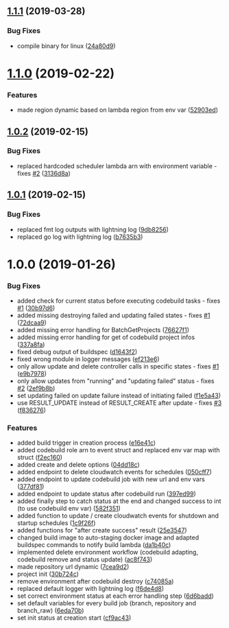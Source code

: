 ## [1.1.1](https://github.com/auto-staging/builder/compare/1.1.0...1.1.1) (2019-03-28)


### Bug Fixes

* compile binary for linux ([24a80d9](https://github.com/auto-staging/builder/commit/24a80d9))

# [1.1.0](https://github.com/auto-staging/builder/compare/1.0.2...1.1.0) (2019-02-22)


### Features

* made region dynamic based on lambda region from env var ([52903ed](https://github.com/auto-staging/builder/commit/52903ed))

## [1.0.2](https://github.com/auto-staging/builder/compare/1.0.1...1.0.2) (2019-02-15)


### Bug Fixes

* replaced hardcoded scheduler lambda arn with environment variable - fixes [#2](https://github.com/auto-staging/builder/issues/2) ([3136d8a](https://github.com/auto-staging/builder/commit/3136d8a))

## [1.0.1](https://github.com/auto-staging/builder/compare/1.0.0...1.0.1) (2019-02-15)


### Bug Fixes

* replaced fmt log outputs with lightning log ([9db8256](https://github.com/auto-staging/builder/commit/9db8256))
* replaced go log with lightning log ([b7635b3](https://github.com/auto-staging/builder/commit/b7635b3))

# 1.0.0 (2019-01-26)


### Bug Fixes

* added check for current status before executing codebuild tasks - fixes [#1](https://github.com/auto-staging/builder/issues/1) ([30b97d6](https://github.com/auto-staging/builder/commit/30b97d6))
* added missing destroying failed and updating failed states - fixes [#1](https://github.com/auto-staging/builder/issues/1) ([72dcaa9](https://github.com/auto-staging/builder/commit/72dcaa9))
* added missing error handling for BatchGetProjects ([76627f1](https://github.com/auto-staging/builder/commit/76627f1))
* added missing error handling for get of codebuild project infos ([337a8fa](https://github.com/auto-staging/builder/commit/337a8fa))
* fixed debug output of buildspec ([d1643f2](https://github.com/auto-staging/builder/commit/d1643f2))
* fixed wrong module in logger messages ([ef213e6](https://github.com/auto-staging/builder/commit/ef213e6))
* only allow update and delete controller calls in specific states - fixes [#1](https://github.com/auto-staging/builder/issues/1) ([e9b7978](https://github.com/auto-staging/builder/commit/e9b7978))
* only allow updates from "running" and "updating failed" status - fixes [#2](https://github.com/auto-staging/builder/issues/2) ([2ef9b8b](https://github.com/auto-staging/builder/commit/2ef9b8b))
* set updating failed on update failure instead of initiating failed ([f1e5a43](https://github.com/auto-staging/builder/commit/f1e5a43))
* use RESULT_UPDATE instead of RESULT_CREATE after update - fixes [#3](https://github.com/auto-staging/builder/issues/3) ([f836276](https://github.com/auto-staging/builder/commit/f836276))


### Features

* added build trigger in creation process ([e16e41c](https://github.com/auto-staging/builder/commit/e16e41c))
* added codebuild role arn to event struct and replaced env var map with struct ([f2ec160](https://github.com/auto-staging/builder/commit/f2ec160))
* added create and delete options ([04dd18c](https://github.com/auto-staging/builder/commit/04dd18c))
* added endpoint to delete cloudwatch events for schedules ([050cff7](https://github.com/auto-staging/builder/commit/050cff7))
* added endpoint to update codebuild job with new url and env vars ([377df81](https://github.com/auto-staging/builder/commit/377df81))
* added endpoint to update status after codebuild run ([397ed99](https://github.com/auto-staging/builder/commit/397ed99))
* added finally step to catch status at the end and changed success to int (to use codebuild env var) ([582f351](https://github.com/auto-staging/builder/commit/582f351))
* added function to update / create cloudwatch events for shutdown and startup schedules ([1c9f26f](https://github.com/auto-staging/builder/commit/1c9f26f))
* added functions for "after create success" result ([25e3547](https://github.com/auto-staging/builder/commit/25e3547))
* changed build image to auto-staging docker image and adapted buildspec commands to notify build lambda ([da1b40c](https://github.com/auto-staging/builder/commit/da1b40c))
* implemented delete environment workflow (codebuild adapting, codebuild remove and status update) ([ac8f743](https://github.com/auto-staging/builder/commit/ac8f743))
* made repository url dynamic ([7cea9d2](https://github.com/auto-staging/builder/commit/7cea9d2))
* project init ([30b724c](https://github.com/auto-staging/builder/commit/30b724c))
* remove environment after codebuild destroy ([c74085a](https://github.com/auto-staging/builder/commit/c74085a))
* replaced default logger with lightning log ([f6de4d8](https://github.com/auto-staging/builder/commit/f6de4d8))
* set correct environment status at each error handling step ([6d6badd](https://github.com/auto-staging/builder/commit/6d6badd))
* set default variables for every build job (branch, repository and branch_raw) ([6eda70b](https://github.com/auto-staging/builder/commit/6eda70b))
* set init status at creation start ([cf9ac43](https://github.com/auto-staging/builder/commit/cf9ac43))

